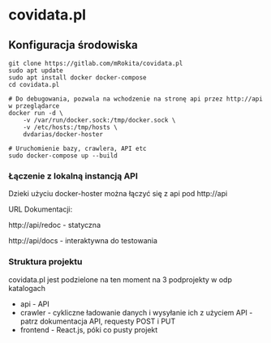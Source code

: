 # covidata.pl

## Konfiguracja środowiska

```shell script
git clone https://gitlab.com/mRokita/covidata.pl
sudo apt update
sudo apt install docker docker-compose
cd covidata.pl

# Do debugowania, pozwala na wchodzenie na stronę api przez http://api w przeglądarce
docker run -d \
    -v /var/run/docker.sock:/tmp/docker.sock \
    -v /etc/hosts:/tmp/hosts \
    dvdarias/docker-hoster

# Uruchomienie bazy, crawlera, API etc
sudo docker-compose up --build
```

### Łączenie z lokalną instancją API

Dzieki użyciu docker-hoster można łączyć się z api pod http://api

URL Dokumentacji:

http://api/redoc - statyczna

http://api/docs - interaktywna do testowania


### Struktura projektu

covidata.pl jest podzielone na ten moment na 3 podprojekty w odp katalogach
- api - API
- crawler - cykliczne ładowanie danych i wysyłanie ich z użyciem API - patrz dokumentacja API, requesty POST i PUT
- frontend - React.js, póki co pusty projekt
